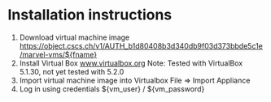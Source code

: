 # Installation instructions

 1. Download virtual machine image
    https://object.cscs.ch/v1/AUTH_b1d80408b3d340db9f03d373bbde5c1e/marvel-vms/${fname}
 2. Install Virtual Box
    www.virtualbox.org
    Note: Tested with VirtualBox 5.1.30, not yet tested with 5.2.0
 3. Import virtual machine image into Virtualbox
    File => Import Appliance
 4. Log in using credentials ${vm_user} / ${vm_password}
